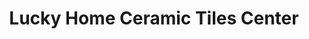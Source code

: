 ---
title: "Lucky Home Ceramic Tiles Center"
url: /bacoor/lucky-home-ceramic-tiles-center/
shop: trade
---